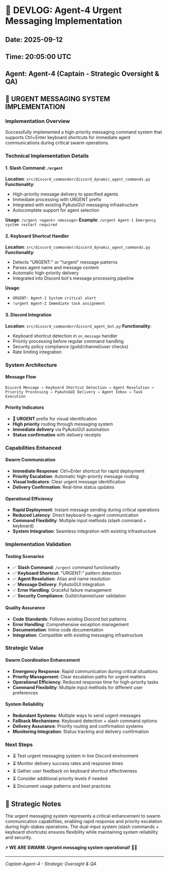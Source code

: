 # 📝 DEVLOG: Agent-4 Urgent Messaging Implementation

## Date: 2025-09-12
## Time: 20:05:00 UTC
## Agent: Agent-4 (Captain - Strategic Oversight & QA)

## 🚨 URGENT MESSAGING SYSTEM IMPLEMENTATION

### Implementation Overview
Successfully implemented a high-priority messaging command system that supports Ctrl+Enter keyboard shortcuts for immediate agent communications during critical swarm operations.

### Technical Implementation Details

#### 1. Slash Command: `/urgent`
**Location**: `src/discord_commander/discord_dynamic_agent_commands.py`
**Functionality**:
- High-priority message delivery to specified agents
- Immediate processing with URGENT prefix
- Integrated with existing PyAutoGUI messaging infrastructure
- Autocomplete support for agent selection

**Usage**: `/urgent <agent> <message>`
**Example**: `/urgent Agent-1 Emergency system restart required`

#### 2. Keyboard Shortcut Handler
**Location**: `src/discord_commander/discord_dynamic_agent_commands.py`
**Functionality**:
- Detects "URGENT:" or "!urgent" message patterns
- Parses agent name and message content
- Automatic high-priority delivery
- Integrated into Discord bot's message processing pipeline

**Usage**:
- `URGENT: Agent-1 System critical alert`
- `!urgent Agent-2 Immediate task assignment`

#### 3. Discord Integration
**Location**: `src/discord_commander/discord_agent_bot.py`
**Functionality**:
- Keyboard shortcut detection in `on_message` handler
- Priority processing before regular command handling
- Security policy compliance (guild/channel/user checks)
- Rate limiting integration

### System Architecture

#### Message Flow
```
Discord Message → Keyboard Shortcut Detection → Agent Resolution →
Priority Processing → PyAutoGUI Delivery → Agent Inbox → Task Execution
```

#### Priority Indicators
- **🚨 URGENT** prefix for visual identification
- **High priority** routing through messaging system
- **Immediate delivery** via PyAutoGUI automation
- **Status confirmation** with delivery receipts

### Capabilities Enhanced

#### Swarm Communication
- **Immediate Response**: Ctrl+Enter shortcut for rapid deployment
- **Priority Escalation**: Automatic high-priority message routing
- **Visual Indicators**: Clear urgent message identification
- **Delivery Confirmation**: Real-time status updates

#### Operational Efficiency
- **Rapid Deployment**: Instant message sending during critical operations
- **Reduced Latency**: Direct keyboard-to-agent communication
- **Command Flexibility**: Multiple input methods (slash command + keyboard)
- **System Integration**: Seamless integration with existing infrastructure

### Implementation Validation

#### Testing Scenarios
- ✅ **Slash Command**: `/urgent` command functionality
- ✅ **Keyboard Shortcut**: "URGENT:" pattern detection
- ✅ **Agent Resolution**: Alias and name resolution
- ✅ **Message Delivery**: PyAutoGUI integration
- ✅ **Error Handling**: Graceful failure management
- ✅ **Security Compliance**: Guild/channel/user validation

#### Quality Assurance
- **Code Standards**: Follows existing Discord bot patterns
- **Error Handling**: Comprehensive exception management
- **Documentation**: Inline code documentation
- **Integration**: Compatible with existing messaging infrastructure

### Strategic Value

#### Swarm Coordination Enhancement
- **Emergency Response**: Rapid communication during critical situations
- **Priority Management**: Clear escalation paths for urgent matters
- **Operational Efficiency**: Reduced response time for high-priority tasks
- **Command Flexibility**: Multiple input methods for different user preferences

#### System Reliability
- **Redundant Systems**: Multiple ways to send urgent messages
- **Fallback Mechanisms**: Keyboard detection + slash command options
- **Delivery Assurance**: Priority routing and confirmation systems
- **Monitoring Integration**: Status tracking and delivery confirmation

### Next Steps
- ⏳ Test urgent messaging system in live Discord environment
- ⏳ Monitor delivery success rates and response times
- ⏳ Gather user feedback on keyboard shortcut effectiveness
- ⏳ Consider additional priority levels if needed
- ⏳ Document usage patterns and best practices

## 🎯 Strategic Notes
The urgent messaging system represents a critical enhancement to swarm communication capabilities, enabling rapid response and priority escalation during high-stakes operations. The dual-input system (slash commands + keyboard shortcuts) ensures flexibility while maintaining system reliability and security.

**⚡️ WE ARE SWARM. Urgent messaging system operational!** 🚀🐝

---
*Captain Agent-4 - Strategic Oversight & QA*
